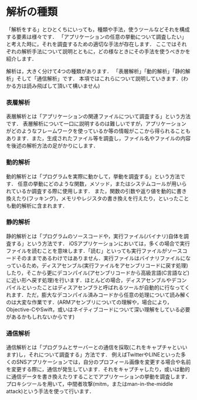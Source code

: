 # 解析の種類

「解析をする」とひとくちにいっても，種類や手法，使うツールなどそれを構成する要素は様々です．
「アプリケーションの任意の挙動について調査したい」と考えた時に，それを調査するための適切な手法が存在します．
ここではそれぞれの解析手法について説明とともに，どの様なときにその手法を使うべきかを紹介します．

解析は，大きく分けて4つの種類があります．
「表層解析」「動的解析」「静的解析」そして「通信解析」です．
本項ではこれらについて説明していきます．(わかる方は読み飛ばして頂いて構いません)

### 表層解析

表層解析とは「アプリケーションの関連ファイルについて調査する」という方法です．
表層解析について一口に説明するのは難しいですが，アプリケーションがどのようなフレームワークを使っているか等の情報がここから得られることもあります．また，生成されたファイル等を調査し，ファイル名やファイルの内容を後述の解析方法の足がかりにします．

### 動的解析

動的解析とは「プログラムを実際に動かして，挙動を調査する」という方法です．
任意の挙動にどのような関数，メソッド，またはシステムコールが用いられているか調査する際に使用します．
また，関数の引数や返り値を動的に書き換えたり(フッキング)，メモリやレジスタの書き換えを行えたり，といったことも動的解析に含まれます．

### 静的解析

静的解析とは「プログラムのソースコードや，実行ファイル(バイナリ)自体を調査する」という方法です．
iOSアプリケーションにおいては，多くの場合で実行ファイルを読むことを意味します．「読む」といっても実行ファイルがソースコードそのままであるわけではありません．実行ファイルはバイナリファイルになっているため，ディスアセンブル(実行ファイルをアセンブリコードに戻す処理)したり，そこから更にデコンパイル(アセンブリコードから高級言語(C言語など)に近い形へ戻す処理)を行います．ほとんどの場合，ディスアセンブルやデコンパイルといったことはディスアセンブラと呼ばれるツールが自動的に行なってくれます．ただ，膨大なデコンパイル済みコードから任意の処理について読み解くのは大変な作業です．(ARMアセンブリについての理解や，場合により，Objective-CやSwift，或いはネイティブコードについて深い理解をしている必要があるかもしれないからです)

### 通信解析

通信解析とは「プログラムとサーバーとの通信を採取(これをキャプチャといいます)し，それについて調査する」方法です．
例えばTwitterやLINEといった多くのSNSアプリケーションでは，自分のプロフィール画像を変更する場合や名前を変更する際に，通信が発生しています．それをキャプチャしたり，或いは動的に通信データを書き換えたりすることでアプリケーションの挙動を調査します．プロキシツールを用いて，中間者攻撃(mitm，またはman-in-the-middle attack)という手法を使って行います．